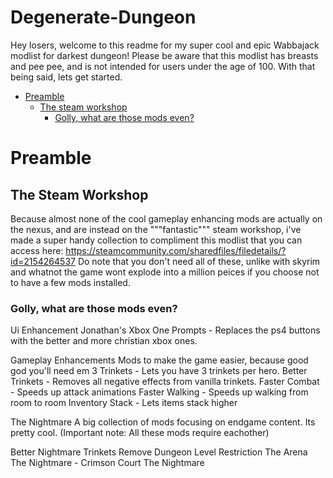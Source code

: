 # Degenerate-Dungeon
Hey losers, welcome to this readme for my super cool and epic Wabbajack modlist for darkest dungeon! Please be aware that this modlist has breasts and pee pee, and is not intended for users under the age of 100. With that being said, lets get started.
- [Preamble](#Preamble)
  - [The steam workshop](#The-Steam-Workshop)
    - [Golly, what are those mods even?](#gollygosh)
# Preamble
## The Steam Workshop
Because almost none of the cool gameplay enhancing mods are actually on the nexus, and are instead on the """fantastic""" steam workshop, i've made a super handy collection to compliment this modlist that you can access here:
https://steamcommunity.com/sharedfiles/filedetails/?id=2154264537
Do note that you don't need all of these, unlike with skyrim and whatnot the game wont explode into a million peices if you choose not to have a few mods installed.
### Golly, what are those mods even?
Ui Enhancement
Jonathan's Xbox One Prompts - Replaces the ps4 buttons with the better and more christian xbox ones.

Gameplay Enhancements
Mods to make the game easier, because good god you'll need em
3 Trinkets - Lets you have 3 trinkets per hero.
Better Trinkets - Removes all negative effects from vanilla trinkets.
Faster Combat - Speeds up attack animations
Faster Walking - Speeds up walking from room to room
Inventory Stack - Lets items stack higher

The Nightmare
A big collection of mods focusing on endgame content. Its pretty cool.
(Important note: All these mods require eachother)


Better Nightmare Trinkets
Remove Dungeon Level Restriction
The Arena
The Nightmare - Crimson Court
The Nightmare

